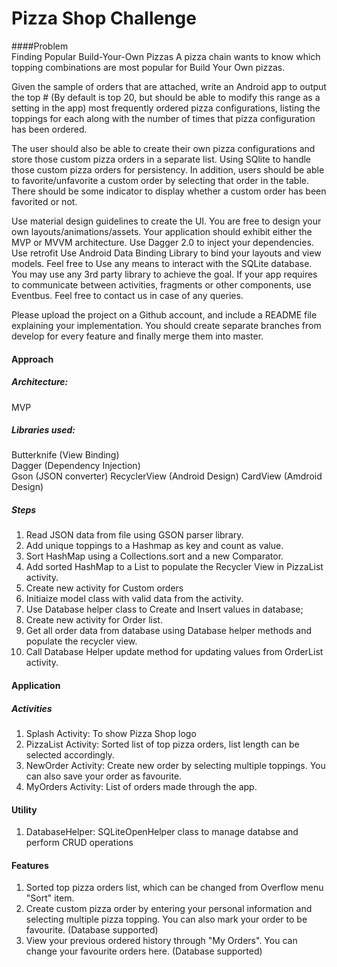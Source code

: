 # Pizza Shop Challenge

####Problem  
Finding Popular Build-Your-Own Pizzas
A pizza chain wants to know which topping combinations are most popular for Build Your Own pizzas.
 
Given the sample of orders that are attached, write an Android app to output the top # (By default is top 20, but should be able to modify this range as a setting in the app) most frequently ordered pizza configurations, listing the toppings for each along with the number of times that pizza configuration has been ordered. 
 
The user should also be able to create their own pizza configurations and store those custom pizza orders in a separate list. Using SQlite to handle those custom pizza orders for persistency. In addition, users should be able to favorite/unfavorite a custom order by selecting that order in the table. There should be some indicator to display whether a custom order has been favorited or not.

Use material design guidelines to create the UI. You are free to design your own layouts/animations/assets.
Your application should exhibit either the MVP or MVVM architecture. 
Use Dagger 2.0 to inject your dependencies.
Use retrofit
Use Android Data Binding Library to bind your layouts and view models.
Feel free to Use any means to interact with the SQLite database. You may use any 3rd party library to achieve the goal.
If your app requires to communicate between activities, fragments or other components, use Eventbus.
Feel free to contact us in case of any queries.


Please upload the project on a Github account, and include a README file explaining your implementation.
You should create separate branches from develop for every feature and finally merge them into master.

#### Approach  
##### Architecture: 
MVP  
##### Libraries used:
Butterknife  (View Binding)  
Dagger  (Dependency Injection)  
Gson (JSON converter)
RecyclerView (Android Design)
CardView (Amdroid Design)

##### Steps
1. Read JSON data from file using GSON parser library.
2. Add unique toppings to a Hashmap as key and count as value.
3. Sort HashMap using a Collections.sort and a new Comparator.
4. Add sorted HashMap to a List to populate the Recycler View in PizzaList activity.
5. Create new activity for Custom orders
6. Initiaize model class with valid data from the activity.
7. Use Database helper class to Create and Insert values in database;
8. Create new activity for Order list.
9. Get all order data from database using Database helper methods and populate the recycler view.
10. Call Database Helper update method for updating values from OrderList activity.


#### Application
##### Activities
1. Splash Activity: To show Pizza Shop logo  
2. PizzaList Activity: Sorted list of top pizza orders, list length can be selected accordingly.
3. NewOrder Activity: Create new order by selecting multiple toppings. You can also save your order as favourite.
4. MyOrders Activity: List of orders made through the app.

#### Utility
1. DatabaseHelper: SQLiteOpenHelper class to manage databse and perform CRUD operations

#### Features
1. Sorted top pizza orders list, which can be changed from Overflow menu "Sort" item.
2. Create custom pizza order by entering your personal information and selecting multiple pizza topping. You can also mark your order to be favourite. (Database supported)
3. View your previous ordered history through "My Orders". You can change your favourite orders here. (Database supported)